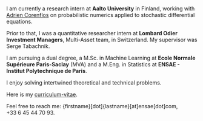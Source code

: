 ###

I am currently a research intern at **Aalto University** in Finland, working with [Adrien Corenflos](https://adriencorenflos.github.io/) on probabilistic numerics applied to stochastic differential equations. 

Prior to that, I was a quantitative researcher intern at **Lombard Odier Investment Managers**, Multi-Asset team, in Switzerland. My supervisor was Serge Tabachnik.

I am pursuing a dual degree, a M.Sc. in Machine Learning at **Ecole Normale Supérieure Paris-Saclay** (MVA) and a M.Eng. in Statistics at **ENSAE - Institut Polytechnique de Paris**.

I enjoy solving intertwined theoretical and technical problems.

Here is my [curriculum-vitae](https://github.com/hallelujahylefay/curriculum_vitae/blob/main/CV.pdf).

Feel free to reach me: {firstname}[dot]{lastname}[at]ensae[dot]com, +33&nbsp;6&nbsp;45&nbsp;44&nbsp;70&nbsp;93. 
